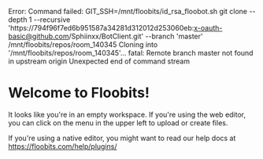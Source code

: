 Error: Command failed: GIT_SSH=/mnt/floobits/id_rsa_floobot.sh git clone --depth 1 --recursive 'https://794f96f7ed6b951587a34281d312012d253060eb:x-oauth-basic@github.com/Sphiinxx/BotClient.git' --branch 'master' /mnt/floobits/repos/room_140345
Cloning into '/mnt/floobits/repos/room_140345'...
fatal: Remote branch master not found in upstream origin
Unexpected end of command stream


# Welcome to Floobits!

It looks like you're in an empty workspace. If you're using the web editor, you can 
click on the menu in the upper left to upload or create files.

If you're using a native editor, you might want to read our help docs at 
https://floobits.com/help/plugins/
